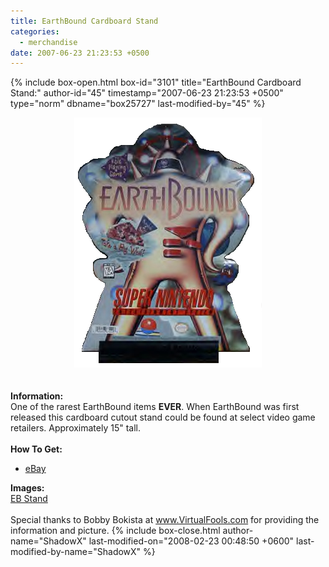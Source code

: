 ```yaml
---
title: EarthBound Cardboard Stand
categories:
  - merchandise
date: 2007-06-23 21:23:53 +0500
---
```

{% include box-open.html box-id="3101" title="EarthBound Cardboard Stand:" author-id="45" timestamp="2007-06-23 21:23:53 +0500" type="norm" dbname="box25727" last-modified-by="45" %}
	<center>
	<img src="/merchandise/images/ebstand_title.png" border="0" alt="EarthBound Cardboard Stand" />
	</center>
	<br /><br />
	<b>Information:</b>
	<br />
	One of the rarest EarthBound items <b>EVER</b>. When EarthBound was first released 
	this cardboard cutout stand could be found at select video game retailers. Approximately 15" tall.
	<br /><br />
	<b>How To Get:</b>
	<br />
	<ul>
	<li><a href="http://www.ebay.com">eBay</a></li>
	</ul>
	<b>Images:</b>
	<br />
	<a href="/merchandise/images/ebstand.jpg">EB Stand</a>
	<br /><br />
	Special thanks to Bobby Bokista at 
	<a href="http://www.virtualfools.com">www.VirtualFools.com</a> for providing the 
	information and picture.
{% include box-close.html author-name="ShadowX" last-modified-on="2008-02-23 00:48:50 +0600" last-modified-by-name="ShadowX" %}
